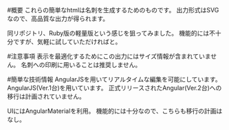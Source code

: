 #概要
これらの簡単なhtmlは名刺を生成するためのものです。
出力形式はSVGなので、高品質な出力が得られます。  

同リポジトリ、Ruby版の軽量版という感じを狙ってみました。
機能的には不十分ですが、気軽に試していただければと。

#注意事項
表示を最適化するためにこの出力にはサイズ情報が含まれていません。
名刺への印刷に用いることは推奨しません。

#簡単な技術情報
AngularJSを用いてリアルタイムな編集を可能にしています。  
AngularJS(Ver.1台)を用いています。
正式リリースされたAngular(Ver.2台)への移行は計画されていません。

UIにはAngularMaterialを利用。
機能的には十分なので、こちらも移行の計画はなし。
